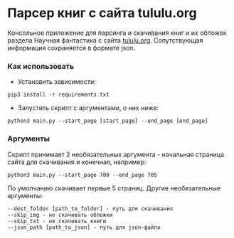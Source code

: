 # Парсер книг с сайта tululu.org

Консольное приложение для парсинга и скачивания книг и их обложек раздела Научная фантастика с сайта [tululu.org](https://dvmn.org/).
Сопутствующая информация сохраняется в формате json.

### Как использовать
- Установить зависимости:
```
pip3 install -r requirements.txt
```
- Запустить скрипт с аргументами, о них ниже:
```
python3 main.py --start_page [start_page] --end_page [end_page]
```

### Аргументы
Скрипт принимает 2 необязательных аргумента - начальная страница сайта для скачивания и конечная,
например:

```
python3 main.py --start_page 700 --end_page 705
```
По умолчанию скачивает первые 5 страниц.
Другие необязательные аргументы:
```
--dest_folder [path_to_folder] - путь для скачивания
--skip_img - не скачивать обложки
--skip_txt - не скачивать книги
--json_path [path_to_json] - путь для json-файла
```
